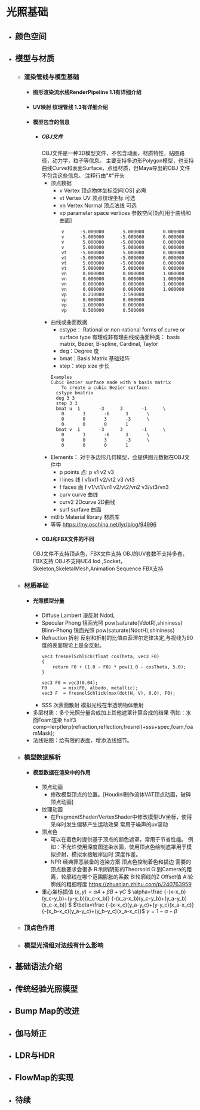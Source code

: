 # 光照基础
+ ## 颜色空间
+ ## 模型与材质
  + ### 渲染管线与模型基础
    + #### 图形渲染流水线RenderPipeline 1.1有详细介绍
    + #### UV映射 纹理管线 1.3有详细介绍
    + #### 模型包含的信息
      + ##### OBJ文件
        OBJ文件是一种3D模型文件，不包含动画，材质特性，贴图路径，动力学，粒子等信息。
        主要支持多边形Polygon模型，也支持曲线Curve和表面Surface，点组材质，但Maya导出的OBJ
        文件不包含这些信息。
        注释行由"#"开头
        + 顶点数据
          + v Vertex 顶点物体坐标空间[OS] 必需
          + vt Vertex UV 顶点纹理坐标 可选
          + vn Vertex Normal 顶点法线 可选
          + vp parameter space vertices 参数空间顶点[用于曲线和曲面]
          ```
              v      -5.000000       5.000000       0.000000
              v      -5.000000      -5.000000       0.000000
              v       5.000000      -5.000000       0.000000
              v       5.000000       5.000000       0.000000
              vt     -5.000000       5.000000       0.000000
              vt     -5.000000      -5.000000       0.000000
              vt      5.000000      -5.000000       0.000000
              vt      5.000000       5.000000       0.000000
              vn      0.000000       0.000000       1.000000
              vn      0.000000       0.000000       1.000000
              vn      0.000000       0.000000       1.000000
              vn      0.000000       0.000000       1.000000
              vp      0.210000       3.590000
              vp      0.000000       0.000000
              vp      1.000000       0.000000
              vp      0.500000       0.500000
          ```
        + 曲线或曲面数据
          + cstype：
           Rational or non-rational forms of curve or surface type 
           有理或非有理曲线或曲面种类：
          basis matrix, Bezier, B-spline, Cardinal, Taylor
          + deg：Degree 度
          + bmat：Basis Matrix 基础矩阵
          + step：step size 步长
          ```
          Examples
          Cubic Bezier surface made with a basis matrix
              To create a cubic Bezier surface:
            cstype bmatrix
            deg 3 3
            step 3 3
            bmat u  1       -3      3       -1      \
              0       3       -6      3       \
              0       0       3       -3      \
              0       0       0       1
            bmat v  1       -3      3       -1      \
              0       3       -6      3       \
              0       0       3       -3      \
              0       0       0       1
        + Elements：
          对于多边形几何模型，会提供图元数据在OBJ文件中
          + p points 点:
          p v1 v2 v3
          + l lines 线
          l v1/vt1 v2/vt2 v3 /vt3
          + f faces 面
          f v1/vt1/vn1 v2/vt2/vn2 v3/vt3/vn3
          + curv curve 曲线
          + curv2 2Dcurve 2D曲线
          + surf surfave 曲面
        + mtllib Material library 材质库
        + 等等 https://my.oschina.net/lyr/blog/94996
      + #### OBJ和FBX文件的不同
      OBJ文件不支持顶点色，FBX文件支持
      OBJ的UV套数不支持多套，FBX支持
      OBJ不支持UE4 lod ,Socket，Skeleton,SkeletalMesh,Animation Sequence FBX支持
  + ### 材质基础
    + #### 光照模型分量
      + Diffuse Lambert 漫反射 NdotL
      + Specular 
      Phong 镜面光照 pow(saturate(VdotR),shininess)
      Blinn-Phong 镜面光照 pow(saturate(NdotH),shininess)
      + Refraction 折射
      反射和折射的比值由菲涅尔定律决定,与视线为90度的表面理论上是全反射。
        ```
        vec3 fresnelSchlick(float cosTheta, vec3 F0)
        {
            return F0 + (1.0 - F0) * pow(1.0 - cosTheta, 5.0);
        } 

        vec3 F0 = vec3(0.04); 
        F0      = mix(F0, albedo, metallic);
        vec3 F  = fresnelSchlick(max(dot(H, V), 0.0), F0);
        ```
      + SSS 次表面散射
      模拟光线在半透明物体散射
    + 多层材质：多个光照分量合成加上其他遮罩计算合成的结果
    例如：水面Foam渲染
    half3 comp=lerp(lerp(refraction,reflection,fresnel)+sss+spec,foam,foamMask);
    + 法线贴图：给有限的表面，增添法线细节。
  + ### 模型数据解析
    + #### 模型数据在渲染中的作用
      + 顶点动画
        + 修改模型顶点的位置。[Houdini制作流体VAT顶点动画，破碎顶点动画] 
      + 纹理动画
        + 在FragmentShader/VertexShader中修改模型UV坐标，使得采样时发生偏移产生运动效果
        常用于噪声的uv滚动
      + 顶点色
        + 可以在着色时提供基于顶点的颜色遮罩，常用于节省性能。
        例如：不允许使用深度图渲染水面，使用顶点色绘制遮罩用于模拟折射，模拟水接触岸边时
        深度作差。
        + NPR 经典罪恶装备的渲染方案
        顶点色控制着色和描边
        需要的顶点数要求会很多
        R:判断阴影的Theorsold 
        G:到Camera的距离，轮廓线在哪个范围膨胀的系数
        B:轮廓线的Z Offset值
        A:轮廓线的粗细程度
        https://zhuanlan.zhihu.com/p/240763959
      + 重心坐标插值
      $(x,y)=\alpha A+\beta B+\gamma C$
      $
      \alpha=\frac
      {-(x-x_b)(y_c-y_b)+(y-y_b)(x_c-x_b)}
      {-(x_a-x_b)(y_c-y_b)+(y_a-y_b)(x_c-x_b)}
      $
      $\beta=\frac
      {-(x-x_c)(y_a-y_c)+(y-y_c)(x_a-x_c)}
      {-(x_b-x_c)(y_a-y_c)+(y_b-y_c)(x_a-x_c)}$
      $\gamma=1-\alpha-\beta$
  + ### 顶点色作用
  + ### 模型光滑组对法线有什么影响
+ ## 基础语法介绍
+ ## 传统经验光照模型
+ ## Bump Map的改进
+ ## 伽马矫正
+ ## LDR与HDR
+ ## FlowMap的实现
+ ## 待续